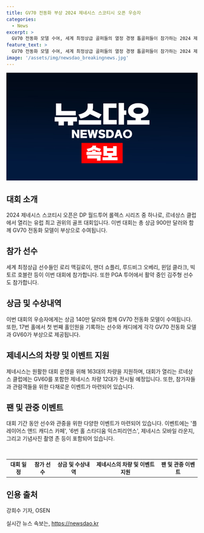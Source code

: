 ```yaml
---
title: GV70 전동화 부상 2024 제네시스 스코티시 오픈 우승자
categories:
  - News
excerpt: >
  GV70 전동화 모델 수여, 세계 최정상급 골퍼들의 열정 경쟁 톱골퍼들이 참가하는 2024 제네시스 스코티시 오픈이 시작된다. 우승자에겐 상금 외에 GV70 전동화 모델이 증정된다. 세계랭킹 2위 로리 맥길로이부터 빅토르 호블란까지 최상급 골퍼들이 경쟁하며, 제네시스는 총 상금 900만 달러와 함께 차량 163대를 지원한다. 또한, 관람객들을 위한 다채로운 이벤트와 르네상스 클럽 곳곳에 전시되는 제네시스 차량들이 눈길을 사로잡을 것으로 기대된다.
feature_text: >
  GV70 전동화 모델 수여, 세계 최정상급 골퍼들의 열정 경쟁 톱골퍼들이 참가하는 2024 제네시스 스코티시 오픈이 시작된다. 우승자에겐 상금 외에 GV70 전동화 모델이 증정된다. 세계랭킹 2위 로리 맥길로이부터 빅토르 호블란까지 최상급 골퍼들이 경쟁하며, 제네시스는 총 상금 900만 달러와 함께 차량 163대를 지원한다. 또한, 관람객들을 위한 다채로운 이벤트와 르네상스 클럽 곳곳에 전시되는 제네시스 차량들이 눈길을 사로잡을 것으로 기대된다.
image: '/assets/img/newsdao_breakingnews.jpg'
---
```


<p><img src="/assets/img/newsdao_breakingnews.jpg" alt="bookingtag 속보" /></p>

<h2 data-ke-size="size26">대회 소개</h2>

<p data-ke-size="size16">2024 제네시스 스코티시 오픈은 DP 월드투어 롤렉스 시리즈 중 하나로, 르네상스 클럽에서 열리는 유럽 최고 권위의 골프 대회입니다. 이번 대회는 총 상금 900만 달러와 함께 GV70 전동화 모델이 부상으로 수여됩니다.</p>

<h2 data-ke-size="size26">참가 선수</h2>

<p data-ke-size="size16">세계 최정상급 선수들인 로리 맥길로이, 잰더 쇼플리, 루드비그 오베리, 윈덤 클라크, 빅토르 호블란 등이 이번 대회에 참가합니다. 또한 PGA 투어에서 활약 중인 김주형 선수도 참가합니다.</p>

<h2 data-ke-size="size26">상금 및 수상내역</h2>

<p data-ke-size="size16">이번 대회의 우승자에게는 상금 140만 달러와 함께 GV70 전동화 모델이 수여됩니다. 또한, 17번 홀에서 첫 번째 홀인원을 기록하는 선수와 캐디에게 각각 GV70 전동화 모델과 GV60가 부상으로 제공됩니다.</p>

<h2 data-ke-size="size26">제네시스의 차량 및 이벤트 지원</h2>

<p data-ke-size="size16">제네시스는 원활한 대회 운영을 위해 163대의 차량을 지원하며, 대회가 열리는 르네상스 클럽에는 GV60를 포함한 제네시스 차량 12대가 전시될 예정입니다. 또한, 참가자들과 관람객들을 위한 다채로운 이벤트가 마련되어 있습니다.</p>

<h2 data-ke-size="size26">팬 및 관중 이벤트</h2>

<p data-ke-size="size16">대회 기간 동안 선수와 관중을 위한 다양한 이벤트가 마련되어 있습니다. 이벤트에는 '플레이어스 앤드 캐디스 카페', '6번 홀 스타디움 익스피리언스', 제네시스 모바일 라운지, 그리고 기념사진 촬영 존 등이 포함되어 있습니다.</p>

<p data-ke-size="size16">&nbsp;</p>

<table>
    <tbody>
        <tr>
            <td style="text-align: center; height: 17px;"><b>대회 일정</b></td>
            <td style="text-align: center; height: 17px;"><b>참가 선수</b></td>
            <td style="text-align: center; height: 17px;"><b>상금 및 수상내역</b></td>
            <td style="text-align: center; height: 17px;"><b>제네시스의 차량 및 이벤트 지원</b></td>
            <td style="text-align: center; height: 17px;"><b>팬 및 관중 이벤트</b></td>
        </tr>
    </tbody>
</table>

<h2 data-ke-size="size26">인용 출처</h2>

<p data-ke-size="size16">강희수 기자, OSEN</p>
실시간 뉴스 속보는, <a href="https://newsdao.kr" rel="dofollow">https://newsdao.kr</a>



